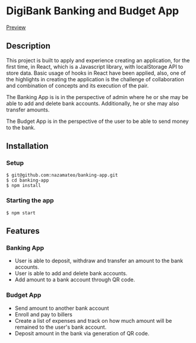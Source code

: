 # DigiBank Banking and Budget App

[Preview](https://banking-app-collaboration.vercel.app/)

## Description

This project is built to apply and experience creating an application, for the first time, in React, which is a Javascript library, with localStorage API to store data. Basic usage of hooks in React have been applied, also, one of the highlights in creating the application is the challenge of collaboration and combination of concepts and its execution of the pair.

The Banking App is is in the perspective of admin where he or she may be able to add and delete bank accounts. Additionally, he or she may also transfer amounts.

The Budget App is in the perspective of the user to be able to send money to the bank.

## Installation

### Setup

```
$ git@github.com:nazamateo/banking-app.git
$ cd banking-app
$ npm install
```

### Starting the app

```
$ npm start
```

## Features

### Banking App

- User is able to deposit, withdraw and transfer an amount to the bank accounts.
- User is able to add and delete bank accounts.
- Add amount to a bank account through QR code.

### Budget App

- Send amount to another bank account
- Enroll and pay to billers
- Create a list of expenses and track on how much amount will be remained to the user's bank account.
- Deposit amount in the bank via generation of QR code.
